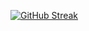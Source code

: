 [![GitHub Streak](https://streak-stats.demolab.com?user=pSuchi&theme=whatsapp-light)](https://git.io/streak-stats)
